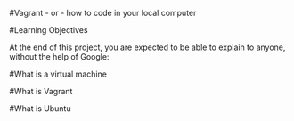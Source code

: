 #Vagrant - or - how to code in your local computer

#Learning Objectives

At the end of this project, you are expected to be able to explain to anyone, without the help of Google:

#What is a virtual machine

#What is Vagrant

#What is Ubuntu
